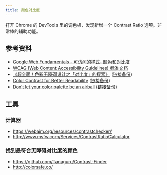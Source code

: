 ```yaml
---
title: 颜色对比度
---
```



打开 Chrome 的 DevTools 里的调色板，发现新增一个 Contrast Ratio 选项。非常棒的辅助功能。

## 参考资料

- [Google Web Fundamentals - 可访问的样式- 颜色和对比度](https://developers.google.com/web/fundamentals/accessibility/accessible-styles#_4)
- [WCAG (Web Content Accessibility Guidelines) 标准文档](https://www.w3.org/TR/WCAG20/#visual-audio-contrast-contrast)
- [《超全面！色彩无障碍设计之「对比度」的探索》](https://www.uisdc.com/color-accessibility-design) ([链接备份](https://web.archive.org/web/20221101171755/https://www.uisdc.com/color-accessibility-design))
- [Color Contrast for Better Readability](https://www.viget.com/articles/color-contrast/) ([链接备份](https://web.archive.org/web/20230116060628/https://www.viget.com/articles/color-contrast/))
- [Don’t let your color palette be an airball](https://medium.com/ruxers/dont-let-your-color-palette-be-an-airball-30d0f0c14f16) ([链接备份](https://web.archive.org/web/20230220200241/https://medium.com/ruxers/dont-let-your-color-palette-be-an-airball-30d0f0c14f16))

## 工具

### 计算器

- https://webaim.org/resources/contrastchecker/
- http://www.msfw.com/Services/ContrastRatioCalculator

### 找到最符合无障碍对比度的颜色

- https://github.com/Tanaguru/Contrast-Finder
- http://colorsafe.co/
